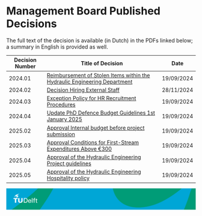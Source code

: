 # Management Board Published Decisions

The full text of the decision is available (in Dutch) in the PDFs linked below; a summary in English is provided as well.

| Decision Number | Title of Decision                                             | Date       |
|-----------------|---------------------------------------------------------------|------------|
| 2024.01         | [Reimbursement of Stolen Items within the Hydraulic Engineering Department](./DecisionFiles/MT_Decision_HE_2024_01.pdf) | 19/09/2024 |
| 2024.02         | [Decision Hiring External Staff](./DecisionFiles/2024.02_Decision_Hiring_External_Staff.pdf) | 28/11/2024  |
| 2024.03         | [Exception Policy for HR Recruitment Procedures](./DecisionFiles/2024.03_Exception_Policy_for_HR_Recruitment_Procedures.pdf) | 19/09/2024 |
| 2024.04         | [Update PhD Defence Budget Guidelines 1st January 2025](./DecisionFiles/2024.04_Update_PhD_Defence_Budget_Guidelines_1st_January_2025.pdf) | 19/09/2024 |
| 2025.02         | [Approval Internal budget before project submission](./DecisionFiles/2025.02%20Approval%20internal%20budget%20before%20project%20submission.pdf) | 19/09/2024 |
| 2025.03         | [Approval Conditions for First-Stream Expenditures Above €300](./DecisionFiles/2025.03%20Approval%20and%20Conditions%20for%20First-Stream%20Expenditures%20Above%20€300.pdf) | 19/09/2024 |
| 2025.04         | [Approval of the Hydraulic Engineering Project guidelines](./DecisionFiles/2025.04%20Approval%20of%20the%20Hydraulic%20Engineering%20Project%20Guidelines.pdf) | 19/09/2024 |
| 2025.05         | [Approval of the Hydraulic Engineering Hospitality policy](./DecisionFiles/2025.05%20Approval%20of%20the%20Hydraulic%20Engineering%20Hospitality%20%20policy.pdf)| 19/09/2024 |

![footer](../../figures/footer-tudelft.jpg)